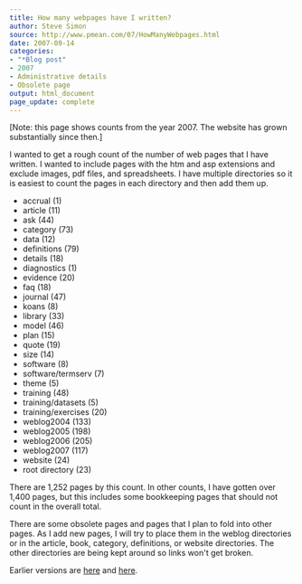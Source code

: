 ```yaml
---
title: How many webpages have I written?
author: Steve Simon
source: http://www.pmean.com/07/HowManyWebpages.html
date: 2007-09-14
categories:
- "*Blog post"
- 2007
- Administrative details
- Obsolete page
output: html_document
page_update: complete
---
```


[Note: this page shows counts from the year 2007. The website has grown substantially since then.]

I wanted to get a rough count of the number of web pages that I have written. I wanted to include pages with the htm and asp extensions and exclude images, pdf files, and spreadsheets. I have multiple directories so it is easiest to count the pages in each directory and then add them up.

+ accrual (1)
+ article (11)
+ ask (44)
+ category (73)
+ data (12)
+ definitions (79)
+ details (18)
+ diagnostics (1)
+ evidence (20)
+ faq (18)
+ journal (47)
+ koans (8)
+ library (33)
+ model (46)
+ plan (15)
+ quote (19)
+ size (14)
+ software (8)
+ software/termserv (7)
+ theme (5)
+ training (48)
+ training/datasets (5)
+ training/exercises (20)
+ weblog2004 (133)
+ weblog2005 (198)
+ weblog2006 (205)
+ weblog2007 (117)
+ website (24)
+ root directory (23)

There are 1,252 pages by this count. In other counts, I have gotten over 1,400 pages, but this includes some bookkeeping pages that should not count in the overall total.

There are some obsolete pages and pages that I plan to fold into other pages. As I add new pages, I will try to place them in the weblog directories or in the article, book, category, definitions, or website directories. The other directories are being kept around so links won't get broken.

Earlier versions are [here][sim1] and [here][sim2].

[sim1]: http://www.pmean.com/07/HowManyWebpages.html
[sim2]: http://new.pmean.com/how-many-webpages/
